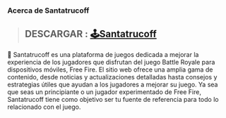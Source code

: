 ### Acerca de Santatrucoff

> ## DESCARGAR : [🕹Santatrucoff](https://shorturl.at/1tG4H)

🧙 Santatrucoff es una plataforma de juegos dedicada a mejorar la experiencia de los jugadores que disfrutan del juego Battle Royale para dispositivos móviles, Free Fire. El sitio web ofrece una amplia gama de contenido, desde noticias y actualizaciones detalladas hasta consejos y estrategias útiles que ayudan a los jugadores a mejorar su juego. Ya sea que seas un principiante o un jugador experimentado de Free Fire, Santatrucoff tiene como objetivo ser tu fuente de referencia para todo lo relacionado con el juego.

